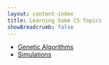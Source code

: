 ```yaml
---
layout: content-index
title: Learning Some CS Topics
showBreadcrumb: false
---
```


- [Genetic Algorithms](/genetic-algorithms)
- [Simulations](/simulations)
